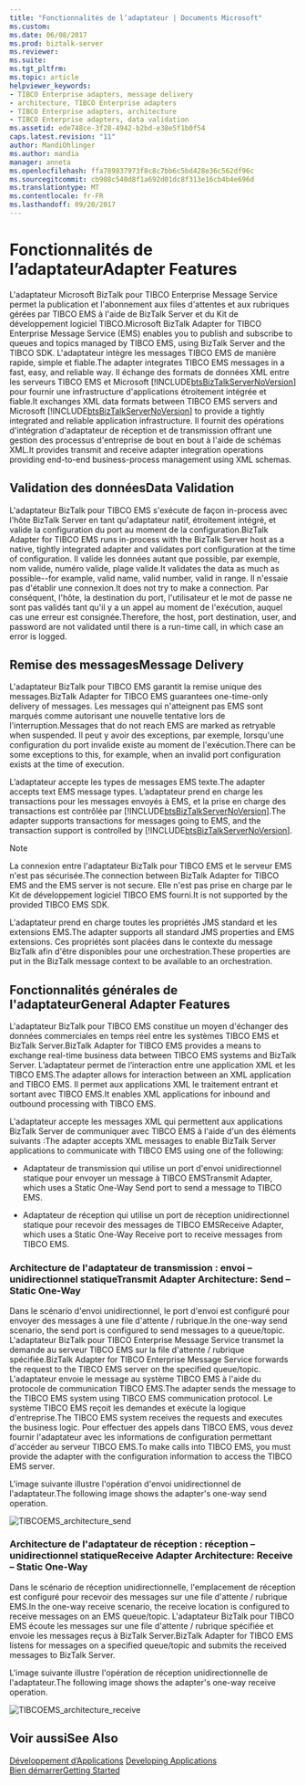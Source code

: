 ```yaml
---
title: "Fonctionnalités de l’adaptateur | Documents Microsoft"
ms.custom: 
ms.date: 06/08/2017
ms.prod: biztalk-server
ms.reviewer: 
ms.suite: 
ms.tgt_pltfrm: 
ms.topic: article
helpviewer_keywords:
- TIBCO Enterprise adapters, message delivery
- architecture, TIBCO Enterprise adapters
- TIBCO Enterprise adapters, architecture
- TIBCO Enterprise adapters, data validation
ms.assetid: ede748ce-3f28-4942-b2bd-e38e5f1b0f54
caps.latest.revision: "11"
author: MandiOhlinger
ms.author: mandia
manager: anneta
ms.openlocfilehash: ffa789837973f8c8c7bb6c5bd428e36c562df96c
ms.sourcegitcommit: cb908c540d8f1a692d01dc8f313e16cb4b4e696d
ms.translationtype: MT
ms.contentlocale: fr-FR
ms.lasthandoff: 09/20/2017
---
```

# <a name="adapter-features"></a><span data-ttu-id="1cc87-102">Fonctionnalités de l’adaptateur</span><span class="sxs-lookup"><span data-stu-id="1cc87-102">Adapter Features</span></span>
<span data-ttu-id="1cc87-103">L'adaptateur Microsoft BizTalk pour TIBCO Enterprise Message Service permet la publication et l'abonnement aux files d'attentes et aux rubriques gérées par TIBCO EMS à l'aide de BizTalk Server et du Kit de développement logiciel TIBCO.</span><span class="sxs-lookup"><span data-stu-id="1cc87-103">Microsoft BizTalk Adapter for TIBCO Enterprise Message Service (EMS) enables you to publish and subscribe to queues and topics managed by TIBCO EMS, using BizTalk Server and the TIBCO SDK.</span></span> <span data-ttu-id="1cc87-104">L'adaptateur intègre les messages TIBCO EMS de manière rapide, simple et fiable.</span><span class="sxs-lookup"><span data-stu-id="1cc87-104">The adapter integrates TIBCO EMS messages in a fast, easy, and reliable way.</span></span> <span data-ttu-id="1cc87-105">Il échange des formats de données XML entre les serveurs TIBCO EMS et Microsoft [!INCLUDE[btsBizTalkServerNoVersion](../includes/btsbiztalkservernoversion-md.md)] pour fournir une infrastructure d'applications étroitement intégrée et fiable.</span><span class="sxs-lookup"><span data-stu-id="1cc87-105">It exchanges XML data formats between TIBCO EMS servers and Microsoft [!INCLUDE[btsBizTalkServerNoVersion](../includes/btsbiztalkservernoversion-md.md)] to provide a tightly integrated and reliable application infrastructure.</span></span> <span data-ttu-id="1cc87-106">Il fournit des opérations d'intégration d'adaptateur de réception et de transmission offrant une gestion des processus d'entreprise de bout en bout à l'aide de schémas XML.</span><span class="sxs-lookup"><span data-stu-id="1cc87-106">It provides transmit and receive adapter integration operations providing end-to-end business-process management using XML schemas.</span></span>  
  
## <a name="data-validation"></a><span data-ttu-id="1cc87-107">Validation des données</span><span class="sxs-lookup"><span data-stu-id="1cc87-107">Data Validation</span></span>  
 <span data-ttu-id="1cc87-108">L'adaptateur BizTalk pour TIBCO EMS s'exécute de façon in-process avec l'hôte BizTalk Server en tant qu'adaptateur natif, étroitement intégré, et valide la configuration du port au moment de la configuration.</span><span class="sxs-lookup"><span data-stu-id="1cc87-108">BizTalk Adapter for TIBCO EMS runs in-process with the BizTalk Server host as a native, tightly integrated adapter and validates port configuration at the time of configuration.</span></span> <span data-ttu-id="1cc87-109">Il valide les données autant que possible, par exemple, nom valide, numéro valide, plage valide.</span><span class="sxs-lookup"><span data-stu-id="1cc87-109">It validates the data as much as possible--for example, valid name, valid number, valid in range.</span></span> <span data-ttu-id="1cc87-110">Il n'essaie pas d'établir une connexion.</span><span class="sxs-lookup"><span data-stu-id="1cc87-110">It does not try to make a connection.</span></span> <span data-ttu-id="1cc87-111">Par conséquent, l'hôte, la destination du port, l'utilisateur et le mot de passe ne sont pas validés tant qu'il y a un appel au moment de l'exécution, auquel cas une erreur est consignée.</span><span class="sxs-lookup"><span data-stu-id="1cc87-111">Therefore, the host, port destination, user, and password are not validated until there is a run-time call, in which case an error is logged.</span></span>  
  
## <a name="message-delivery"></a><span data-ttu-id="1cc87-112">Remise des messages</span><span class="sxs-lookup"><span data-stu-id="1cc87-112">Message Delivery</span></span>  
 <span data-ttu-id="1cc87-113">L'adaptateur BizTalk pour TIBCO EMS garantit la remise unique des messages.</span><span class="sxs-lookup"><span data-stu-id="1cc87-113">BizTalk Adapter for TIBCO EMS guarantees one-time-only delivery of messages.</span></span> <span data-ttu-id="1cc87-114">Les messages qui n'atteignent pas EMS sont marqués comme autorisant une nouvelle tentative lors de l'interruption.</span><span class="sxs-lookup"><span data-stu-id="1cc87-114">Messages that do not reach EMS are marked as retryable when suspended.</span></span> <span data-ttu-id="1cc87-115">Il peut y avoir des exceptions, par exemple, lorsqu'une configuration du port invalide existe au moment de l'exécution.</span><span class="sxs-lookup"><span data-stu-id="1cc87-115">There can be some exceptions to this, for example, when an invalid port configuration exists at the time of execution.</span></span>  
  
 <span data-ttu-id="1cc87-116">L’adaptateur accepte les types de messages EMS texte.</span><span class="sxs-lookup"><span data-stu-id="1cc87-116">The adapter accepts text EMS message types.</span></span>  <span data-ttu-id="1cc87-117">L’adaptateur prend en charge les transactions pour les messages envoyés à EMS, et la prise en charge des transactions est contrôlée par [!INCLUDE[btsBizTalkServerNoVersion](../includes/btsbiztalkservernoversion-md.md)].</span><span class="sxs-lookup"><span data-stu-id="1cc87-117">The adapter supports transactions for messages going to EMS, and the transaction support is controlled by [!INCLUDE[btsBizTalkServerNoVersion](../includes/btsbiztalkservernoversion-md.md)].</span></span>  
  
> [!NOTE]
>  <span data-ttu-id="1cc87-118">La connexion entre l'adaptateur BizTalk pour TIBCO EMS et le serveur EMS n'est pas sécurisée.</span><span class="sxs-lookup"><span data-stu-id="1cc87-118">The connection between BizTalk Adapter for TIBCO EMS and the EMS server is not secure.</span></span> <span data-ttu-id="1cc87-119">Elle n'est pas prise en charge par le Kit de développement logiciel TIBCO EMS fourni.</span><span class="sxs-lookup"><span data-stu-id="1cc87-119">It is not supported by the provided TIBCO EMS SDK.</span></span>  
  
 <span data-ttu-id="1cc87-120">L'adaptateur prend en charge toutes les propriétés JMS standard et les extensions EMS.</span><span class="sxs-lookup"><span data-stu-id="1cc87-120">The adapter supports all standard JMS properties and EMS extensions.</span></span> <span data-ttu-id="1cc87-121">Ces propriétés sont placées dans le contexte du message BizTalk afin d'être disponibles pour une orchestration.</span><span class="sxs-lookup"><span data-stu-id="1cc87-121">These properties are put in the BizTalk message context to be available to an orchestration.</span></span>  
  
## <a name="general-adapter-features"></a><span data-ttu-id="1cc87-122">Fonctionnalités générales de l'adaptateur</span><span class="sxs-lookup"><span data-stu-id="1cc87-122">General Adapter Features</span></span>  
 <span data-ttu-id="1cc87-123">L'adaptateur BizTalk pour TIBCO EMS constitue un moyen d'échanger des données commerciales en temps réel entre les systèmes TIBCO EMS et BizTalk Server.</span><span class="sxs-lookup"><span data-stu-id="1cc87-123">BizTalk Adapter for TIBCO EMS provides a means to exchange real-time business data between TIBCO EMS systems and BizTalk Server.</span></span> <span data-ttu-id="1cc87-124">L’adaptateur permet de l’interaction entre une application XML et les TIBCO EMS.</span><span class="sxs-lookup"><span data-stu-id="1cc87-124">The adapter allows for interaction between an XML application and TIBCO EMS.</span></span> <span data-ttu-id="1cc87-125">Il permet aux applications XML le traitement entrant et sortant avec TIBCO EMS.</span><span class="sxs-lookup"><span data-stu-id="1cc87-125">It enables XML applications for inbound and outbound processing with TIBCO EMS.</span></span>  
  
 <span data-ttu-id="1cc87-126">L'adaptateur accepte les messages XML qui permettent aux applications BizTalk Server de communiquer avec TIBCO EMS à l'aide d'un des éléments suivants :</span><span class="sxs-lookup"><span data-stu-id="1cc87-126">The adapter accepts XML messages to enable BizTalk Server applications to communicate with TIBCO EMS using one of the following:</span></span>  
  
-   <span data-ttu-id="1cc87-127">Adaptateur de transmission qui utilise un port d'envoi unidirectionnel statique pour envoyer un message à TIBCO EMS</span><span class="sxs-lookup"><span data-stu-id="1cc87-127">Transmit Adapter, which uses a Static One-Way Send port to send a message to TIBCO EMS.</span></span>  
  
-   <span data-ttu-id="1cc87-128">Adaptateur de réception qui utilise un port de réception unidirectionnel statique pour recevoir des messages de TIBCO EMS</span><span class="sxs-lookup"><span data-stu-id="1cc87-128">Receive Adapter, which uses a Static One-Way Receive port to receive messages from TIBCO EMS.</span></span>  
  
### <a name="transmit-adapter-architecture-send--static-one-way"></a><span data-ttu-id="1cc87-129">Architecture de l'adaptateur de transmission : envoi – unidirectionnel statique</span><span class="sxs-lookup"><span data-stu-id="1cc87-129">Transmit Adapter Architecture: Send – Static One-Way</span></span>  
 <span data-ttu-id="1cc87-130">Dans le scénario d'envoi unidirectionnel, le port d'envoi est configuré pour envoyer des messages à une file d'attente / rubrique.</span><span class="sxs-lookup"><span data-stu-id="1cc87-130">In the one-way send scenario, the send port is configured to send messages to a queue/topic.</span></span> <span data-ttu-id="1cc87-131">L'adaptateur BizTalk pour TIBCO Enterprise Message Service transmet la demande au serveur TIBCO EMS sur la file d'attente / rubrique spécifiée.</span><span class="sxs-lookup"><span data-stu-id="1cc87-131">BizTalk Adapter for TIBCO Enterprise Message Service forwards the request to the TIBCO EMS server on the specified queue/topic.</span></span> <span data-ttu-id="1cc87-132">L'adaptateur envoie le message au système TIBCO EMS à l'aide du protocole de communication TIBCO EMS.</span><span class="sxs-lookup"><span data-stu-id="1cc87-132">The adapter sends the message to the TIBCO EMS system using TIBCO EMS communication protocol.</span></span> <span data-ttu-id="1cc87-133">Le système TIBCO EMS reçoit les demandes et exécute la logique d'entreprise.</span><span class="sxs-lookup"><span data-stu-id="1cc87-133">The TIBCO EMS system receives the requests and executes the business logic.</span></span> <span data-ttu-id="1cc87-134">Pour effectuer des appels dans TIBCO EMS, vous devez fournir l'adaptateur avec les informations de configuration permettant d'accéder au serveur TIBCO EMS.</span><span class="sxs-lookup"><span data-stu-id="1cc87-134">To make calls into TIBCO EMS, you must provide the adapter with the configuration information to access the TIBCO EMS server.</span></span>  
  
 <span data-ttu-id="1cc87-135">L'image suivante illustre l'opération d'envoi unidirectionnel de l'adaptateur.</span><span class="sxs-lookup"><span data-stu-id="1cc87-135">The following image shows the adapter's one-way send operation.</span></span>  
  
 ![](../core/media/tibcoems-architecture-send.gif "TIBCOEMS_architecture_send")  
  
### <a name="receive-adapter-architecture-receive--static-one-way"></a><span data-ttu-id="1cc87-136">Architecture de l'adaptateur de réception : réception – unidirectionnel statique</span><span class="sxs-lookup"><span data-stu-id="1cc87-136">Receive Adapter Architecture: Receive – Static One-Way</span></span>  
 <span data-ttu-id="1cc87-137">Dans le scénario de réception unidirectionnelle, l'emplacement de réception est configuré pour recevoir des messages sur une file d'attente / rubrique EMS.</span><span class="sxs-lookup"><span data-stu-id="1cc87-137">In the one-way receive scenario, the receive location is configured to receive messages on an EMS queue/topic.</span></span> <span data-ttu-id="1cc87-138">L'adaptateur BizTalk pour TIBCO EMS écoute les messages sur une file d'attente / rubrique spécifiée et envoie les messages reçus à BizTalk Server.</span><span class="sxs-lookup"><span data-stu-id="1cc87-138">BizTalk Adapter for TIBCO EMS listens for messages on a specified queue/topic and submits the received messages to BizTalk Server.</span></span>  
  
 <span data-ttu-id="1cc87-139">L'image suivante illustre l'opération de réception unidirectionnelle de l'adaptateur.</span><span class="sxs-lookup"><span data-stu-id="1cc87-139">The following image shows the adapter's one-way receive operation.</span></span>  
  
 ![](../core/media/tibcoems-architecture-receive.gif "TIBCOEMS_architecture_receive")  
  
## <a name="see-also"></a><span data-ttu-id="1cc87-140">Voir aussi</span><span class="sxs-lookup"><span data-stu-id="1cc87-140">See Also</span></span>  
 <span data-ttu-id="1cc87-141">[Développement d’Applications](../core/developing-applications5.md) </span><span class="sxs-lookup"><span data-stu-id="1cc87-141">[Developing Applications](../core/developing-applications5.md) </span></span>  
 [<span data-ttu-id="1cc87-142">Bien démarrer</span><span class="sxs-lookup"><span data-stu-id="1cc87-142">Getting Started</span></span>](../core/getting-started-with-biztalk-adapter-for-tibco-enterprise-message-service.md)